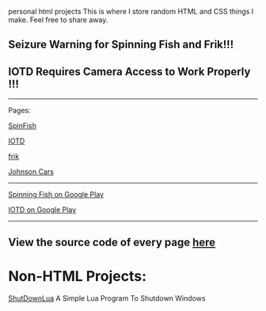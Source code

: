 personal html projects
This is where I store random HTML and CSS things I make.
Feel free to share away.
## Seizure Warning for Spinning Fish and Frik!!!
## IOTD Requires Camera Access to Work Properly !!!
--------------------------
Pages:

[SpinFish](/SpinFish/)

[IOTD](/IOTD/)

[frik](/frik/)

[Johnson Cars](/Johnson/)

--------------------------

[Spinning Fish on Google Play](https://play.google.com/store/apps/details?id=com.paramattyt.spinningfish)

[IOTD on Google Play](https://play.google.com/store/apps/details?id=com.paramattyt.iotd)

--------------------------
View the source code of every page [here](https://github.com/ParaMattKoopa/paramattkoopa.github.io/tree/main)
--------------------------
# Non-HTML Projects:
[ShutDownLua](https://github.com/ParaMattKoopa/ShutdownLua/tree/main)
A Simple Lua Program To Shutdown Windows
